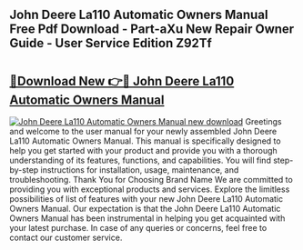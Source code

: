 ## John Deere La110 Automatic Owners Manual Free Pdf Download - Part-aXu New Repair Owner Guide - User Service Edition Z92Tf

# <h2><a href="http://bc72725.oget.top/?id=John+Deere+La110+Automatic+Owners+Manual">🔗Download New 👉🔴 John Deere La110 Automatic Owners Manual</a></h2>

[![John Deere La110 Automatic Owners Manual new download](https://i.imgur.com/5g1atiW.png)](http://bc72725.oget.top/?id=John+Deere+La110+Automatic+Owners+Manual)
Greetings and welcome to the user manual for your newly assembled John Deere La110 Automatic Owners Manual. This manual is specifically designed to help you get started with your product and provide you with a thorough understanding of its features, functions, and capabilities. You will find step-by-step instructions for installation, usage, maintenance, and troubleshooting. Thank You for Choosing Brand Name We are committed to providing you with exceptional products and services. Explore the limitless possibilities of list of features with your new John Deere La110 Automatic Owners Manual. Our expectation is that the John Deere La110 Automatic Owners Manual has been instrumental in helping you get acquainted with your latest purchase. In case of any queries or concerns, feel free to contact our customer service.
